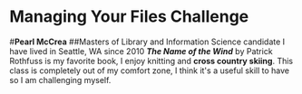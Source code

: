 # Managing Your Files Challenge
#**Pearl McCrea**
##Masters of Library and Information Science candidate
I have lived in Seattle, WA since 2010
__*The Name of the Wind*__ by Patrick Rothfuss is my favorite book, I enjoy knitting and **cross country skiing**.
This class is completely out of my comfort zone, I think it's a useful skill to have so I am challenging myself. 